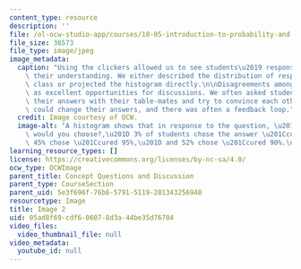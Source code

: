 ```yaml
---
content_type: resource
description: ''
file: /ol-ocw-studio-app/courses/18-05-introduction-to-probability-and-statistics-spring-2014/05ad8f69cdf606078d3a44be35d76704_gallery3-2.jpg
file_size: 36573
file_type: image/jpeg
image_metadata:
  caption: "Using the clickers allowed us to see students\u2019 responses and gauge\
    \ their understanding. We either described the distribution of responses to the\
    \ class or projected the histogram directly.\n\nDisagreements among students served\
    \ as excellent opportunities for discussions. We often asked students to discuss\
    \ their answers with their table-mates and try to convince each other. Students\
    \ could change their answers, and there was often a feedback loop."
  credit: Image courtesy of OCW.
  image-alt: "A histogram shows that in response to the question, \u201CWhich treatment\
    \ would you choose?,\u201D 3% of students chose the answer \u201Ccured 100%,\u201D\
    \ 45% chose \u201Ccured 95%,\u201D and 52% chose \u201Ccured 90%.\u201D"
learning_resource_types: []
license: https://creativecommons.org/licenses/by-nc-sa/4.0/
ocw_type: OCWImage
parent_title: Concept Questions and Discussion
parent_type: CourseSection
parent_uid: 5e3f696f-76b6-5791-5119-281343256948
resourcetype: Image
title: Image 2
uid: 05ad8f69-cdf6-0607-8d3a-44be35d76704
video_files:
  video_thumbnail_file: null
video_metadata:
  youtube_id: null
---
```

